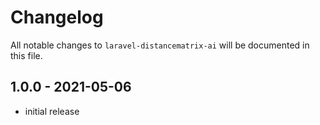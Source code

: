 # Changelog

All notable changes to `laravel-distancematrix-ai` will be documented in this file.

## 1.0.0 - 2021-05-06

-   initial release
